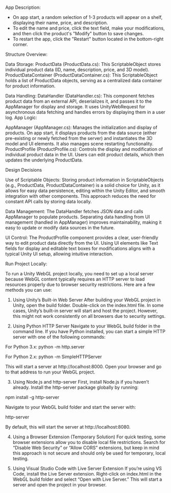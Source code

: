 App Description:

* On app start, a random selection of 1-3 products will appear on a shelf, displaying their name, price, and description.
* To edit the name and price, click the text field, make your modifications, and then click the product's "Modify" button to save changes.
* To restart the app, click the "Restart" button located in the bottom-right corner.
  


Structure Overview:

Data Storage:
ProductData (ProductData.cs): This ScriptableObject stores individual product data (ID, name, description, price, and 3D model).
ProductDataContainer (ProductDataContainer.cs): This ScriptableObject holds a list of ProductData objects, serving as a centralized data container for product information.

Data Handling:
DataHandler (DataHandler.cs): This component fetches product data from an external API, deserializes it, and passes it to the AppManager for display and storage. It uses UnityWebRequest for asynchronous data fetching and handles errors by displaying them in a user log.
App Logic:

AppManager (AppManager.cs): 
Manages the initialization and display of products. On app start, it displays products from the data source (either pre-existing or newly fetched from the server) and instantiates the 3D model and UI elements. It also manages scene restarting functionality.
ProductProfile (ProductProfile.cs): Controls the display and modification of individual product data in the UI. Users can edit product details, which then updates the underlying ProductData.

Design Decisions

Use of Scriptable Objects:
Storing product information in ScriptableObjects (e.g., ProductData, ProductDataContainer) is a solid choice for Unity, as it allows for easy data persistence, editing within the Unity Editor, and smooth integration with other components. This approach reduces the need for constant API calls by storing data locally.

Data Management:
The DataHandler fetches JSON data and calls AppManager to populate products. Separating data handling from UI management (handled in AppManager) improves maintainability, making it easy to update or modify data sources in the future.

UI Control:
The ProductProfile component provides a clear, user-friendly way to edit product data directly from the UI. Using UI elements like Text fields for display and editable text boxes for modifications aligns with a typical Unity UI setup, allowing intuitive interaction.



Run Project Locally: 

To run a Unity WebGL project locally, you need to set up a local server because WebGL content typically requires an HTTP server to load resources properly due to browser security restrictions. Here are a few methods you can use:

1. Using Unity’s Built-in Web Server
After building your WebGL project in Unity, open the build folder.
Double-click on the index.html file. In some cases, Unity’s built-in server will start and host the project. However, this might not work consistently on all browsers due to security settings.

2. Using Python HTTP Server
Navigate to your WebGL build folder in the command line.
If you have Python installed, you can start a simple HTTP server with one of the following commands:

For Python 3.x:
python -m http.server

For Python 2.x:
python -m SimpleHTTPServer

This will start a server at http://localhost:8000. Open your browser and go to that address to run your WebGL project.

3. Using Node.js and http-server
First, install Node.js if you haven’t already.
Install the http-server package globally by running:

npm install -g http-server

Navigate to your WebGL build folder and start the server with:

http-server

By default, this will start the server at http://localhost:8080.

4. Using a Browser Extension (Temporary Solution)
For quick testing, some browser extensions allow you to disable local file restrictions.
Search for “Disable Web Security” or “Allow CORS” extensions, but keep in mind this approach is not secure and should only be used for temporary, local testing.

5. Using Visual Studio Code with Live Server Extension
If you’re using VS Code, install the Live Server extension.
Right-click on index.html in the WebGL build folder and select “Open with Live Server.”
This will start a server and open the project in your browser.



